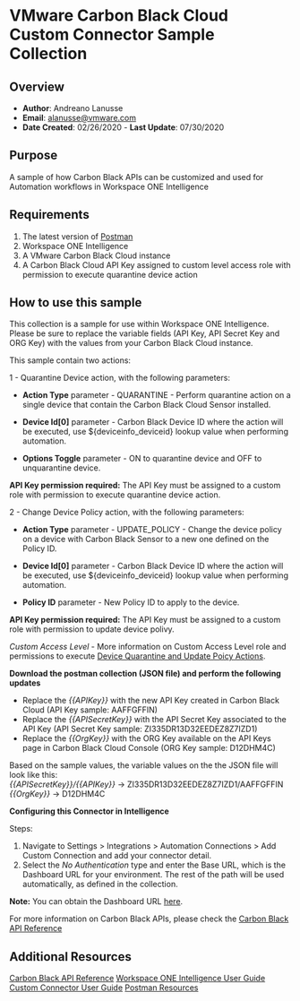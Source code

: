 
# VMware Carbon Black Cloud Custom Connector Sample Collection

## Overview
- **Author**: Andreano Lanusse
- **Email**: alanusse@vmware.com
- **Date Created**: 02/26/2020     - **Last Update**: 07/30/2020


## Purpose

A sample of how Carbon Black APIs can be customized and used for Automation workflows in Workspace ONE Intelligence

## Requirements

1. The latest version of [Postman](https://www.getpostman.com) 
2. Workspace ONE Intelligence
3. A VMware Carbon Black Cloud instance
4. A Carbon Black Cloud API Key assigned to custom level access role with permission to execute quarantine device action


## How to use this sample

This collection is a sample for use within Workspace ONE Intelligence.  Please be sure to replace the variable fields (API Key, API Secret Key and ORG Key) with the values from your Carbon Black Cloud instance.

This sample contain two actions:

1 - Quarantine Device action, with the following parameters:

   - **Action Type** parameter - QUARANTINE - Perform quarantine action on a single device that contain the Carbon Black Cloud Sensor installed.

   - **Device Id[0]** parameter - Carbon Black Device ID where the action will be executed, use ${deviceinfo_deviceid} lookup value when performing automation.

   - **Options Toggle** parameter - ON to quarantine device and OFF to unquarantine device.

**API Key permission required:**  The API Key must be assigned to a custom role with permission to execute quarantine device action.

2 - Change Device Policy action, with the following parameters:

   - **Action Type** parameter - UPDATE_POLICY - Change the device policy on a device with Carbon Black Sensor to a new one defined on the Policy ID.

   - **Device Id[0]** parameter - Carbon Black Device ID where the action will be executed, use ${deviceinfo_deviceid} lookup value when performing automation.
   
   - **Policy ID** parameter - New Policy ID to apply to the device.

**API Key permission required:**  The API Key must be assigned to a custom role with permission to update device polivy.

*Custom Access Level* - More information on Custom Access Level role and permissions to execute [Device Quarantine and Update Poicy Actions](https://developer.carbonblack.com/reference/carbon-black-cloud/platform/latest/devices-api/#device-actions).

**Download the postman collection (JSON file) and perform the following updates**  

- Replace the *{{APIKey}}* with the new API Key created in Carbon Black Cloud  (API Key sample: AAFFGFFIN)
- Replace the *{{APISecretKey}}* with the API Secret Key associated to the API Key  (API Secret Key sample: ZI335DR13D32EEDEZ8Z7IZD1)
- Replace the *{{OrgKey}}* with the ORG Key available on the API Keys page in Carbon Black Cloud Console  (ORG Key sample: D12DHM4C)  

Based on the sample values, the variable values on the the JSON file will look like this:  
*{{APISecretKey}}/{{APIKey}}* -> ZI335DR13D32EEDEZ8Z7IZD1/AAFFGFFIN  
*{{OrgKey}}* -> D12DHM4C  

**Configuring this Connector in Intelligence**

Steps:

1. Navigate to Settings > Integrations > Automation Connections > Add Custom Connection and add your connector detail.
2. Select the *No Authentication* type and enter the Base URL, which is the Dashboard URL for your environment. The rest of the path will be used automatically, as defined in the collection.

**Note:**  You can obtain the Dashboard URL [here](https://community.carbonblack.com/t5/Knowledge-Base/PSC-What-URLs-are-used-to-access-the-APIs/ta-p/67346). 


For more information on Carbon Black APIs, please check the [Carbon Black API Reference](https://developer.carbonblack.com/reference/carbon-black-cloud/)

## Additional Resources
[Carbon Black API Reference](https://developer.carbonblack.com/reference/carbon-black-cloud/)
[Workspace ONE Intelligence User Guide](https://docs.vmware.com/en/VMware-Workspace-ONE/services/Intelligence/GUID-AWT-WS1INT-OVERVIEW.html)
[Custom Connector User Guide](https://docs.vmware.com/en/VMware-Workspace-ONE/services/Intelligence/GUID-54333CCC-0E6D-4871-8DEA-3AFAB8378EEC.html)
[Postman Resources](https://www.getpostman.com)
